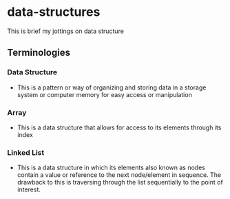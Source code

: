# data-structures
This is brief my jottings on data structure

## Terminologies
### Data Structure
- This is a pattern or way of organizing and storing data in a storage system or computer memory for easy access or manipulation
### Array
- This is a data structure that allows for access to its elements through its index
### Linked List
- This is a data structure in which its elements also known as nodes contain a value or reference to the next node/element in sequence. The drawback to this is traversing through the list sequentially to the point of interest. 
